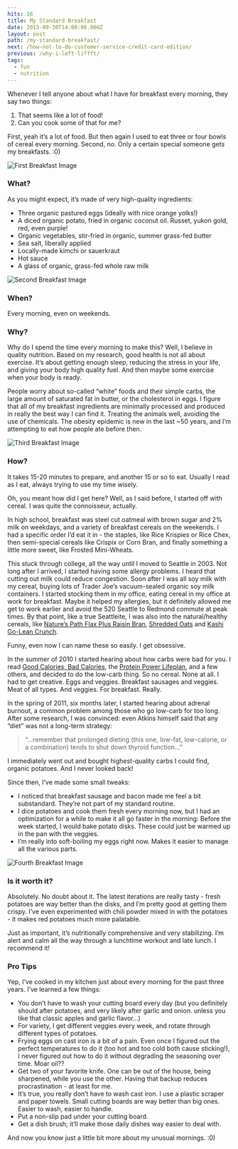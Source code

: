 ```yaml
---
hits: 16
title: My Standard Breakfast
date: 2013-09-30T14:00:00.000Z
layout: post
path: /my-standard-breakfast/
next: /how-not-to-do-customer-service-credit-card-edition/
previous: /why-i-left-liffft/
tags:
  - fun
  - nutrition
---
```


Whenever I tell anyone about what I have for breakfast every morning, they say two things:

1. That seems like a lot of food!
2. Can you cook some of that for me?

First, yeah it’s a lot of food. But then again I used to eat three or four bowls of cereal every morning. Second, no. Only a certain special someone gets my breakfasts. :0)

![First Breakfast Image](https://static.sinap.ps/blog/2014/Feb/breakfast1.jpg)

<div class='fold'></div>

### What?
As you might expect, it’s made of very high-quality ingredients:

* Three organic pastured eggs (ideally with nice orange yolks!)
* A diced organic potato, fried in organic coconut oil. Russet, yukon gold, red, even purple!
* Organic vegetables, stir-fried in organic, summer grass-fed butter
* Sea salt, liberally applied
* Locally-made kimchi or sauerkraut
* Hot sauce
* A glass of organic, grass-fed whole raw milk

![Second Breakfast Image](https://static.sinap.ps/blog/2014/Feb/breakfast2.jpg)

### When?
Every morning, even on weekends.


### Why?
Why do I spend the time every morning to make this? Well, I believe in quality nutrition. Based on my research, good health is not all about exercise. It’s about getting enough sleep, reducing the stress in your life, and giving your body high quality fuel. And then maybe some exercise when your body is ready.

People worry about so-called “white” foods and their simple carbs, the large amount of saturated fat in butter, or the cholesterol in eggs. I figure that all of my breakfast ingredients are minimally processed and produced in really the best way I can find it. Treating the animals well, avoiding the use of chemicals. The obesity epidemic is new in the last ~50 years, and I’m attempting to eat how people ate before then.

![Third Breakfast Image](https://static.sinap.ps/blog/2014/Feb/breakfast3.jpg)

### How?
It takes 15-20 minutes to prepare, and another 15 or so to eat. Usually I read as I eat, always trying to use my time wisely.

Oh, you meant how did I get here? Well, as I said before, I started off with cereal. I was quite the connoisseur, actually.

In high school, breakfast was steel cut oatmeal with brown sugar and 2% milk on weekdays, and a variety of breakfast cereals on the weekends. I had a specific order I’d eat it in - the staples, like Rice Krispies or Rice Chex, then semi-special cereals like Crispix or Corn Bran, and finally something a little more sweet, like Frosted Mini-Wheats.

This stuck through college, all the way until I moved to Seattle in 2003. Not long after I arrived, I started having some allergy problems. I heard that cutting out milk could reduce congestion. Soon after I was all soy milk with my cereal, buying lots of Trader Joe’s vacuum-sealed organic soy milk containers. I started stocking them in my office, eating cereal in my office at work for breakfast. Maybe it helped my allergies, but it definitely allowed me get to work earlier and avoid the 520 Seattle to Redmond commute at peak times. By that point, like a true Seattleite, I was also into the natural/healthy cereals, like [Nature’s Path Flax Plus Raisin Bran](http://us.naturespath.com/product/flax-plusr-raisin-bran-flakes), [Shredded Oats](http://shop.barbaras.com/Shredded-Oats-Original/p/BAR-206126&c=BarbarasBakery@Cereals@Shredded) and [Kashi Go-Lean Crunch](https://www.kashi.com/our-foods/cold-cereal/kashi-golean-crunch-cereal).

Funny, even now I can name these so easily. I get obsessive.

In the summer of 2010 I started hearing about how carbs were bad for you. I read [Good Calories, Bad Calories](http://www.amazon.com/Good-Calories-Bad-Controversial-Science/dp/1400033462), the [Protein Power Lifeplan](http://www.amazon.com/Protein-Power-Lifeplan-Michael-Eades/dp/0446678678), and a few others, and decided to do the low-carb thing. So no cereal. None at all. I had to get creative. Eggs and veggies. Breakfast sausages and veggies. Meat of all types. And veggies. For breakfast. Really.

In the spring of 2011, six months later, I started hearing about adrenal burnout, a common problem among those who go low-carb for too long. After some research, I was convinced: even Atkins himself said that any “diet” was not a long-term strategy:

> “...remember that prolonged dieting (this one, low-fat, low-calorie, or a combination) tends to shut down thyroid function...”

I immediately went out and bought highest-quality carbs I could find, organic potatoes. And I never looked back!

Since then, I’ve made some small tweaks:

* I noticed that breakfast sausage and bacon made me feel a bit substandard. They’re not part of my standard routine.
* I dice potatoes and cook them fresh every morning now, but I had an optimization for a while to make it all go faster in the morning: Before the week started, I would bake potato disks. These could just be warmed up in the pan with the veggies.
* I’m really into soft-boiling my eggs right now. Makes it easier to manage all the various parts.

![Fourth Breakfast Image](https://static.sinap.ps/blog/2014/Feb/breakfast4.jpg)

### Is it worth it?
Absolutely. No doubt about it. The latest iterations are really tasty - fresh potatoes are way better than the disks, and I’m pretty good at getting them crispy. I’ve even experimented with chili powder mixed in with the potatoes - it makes red potatoes much more palatable.

Just as important, it’s nutritionally comprehensive and very stabilizing. I’m alert and calm all the way through a lunchtime workout and late lunch. I recommend it!


### Pro Tips
Yep, I’ve cooked in my kitchen just about every morning for the past three years. I’ve learned a few things:

* You don’t have to wash your cutting board every day (but you definitely should after potatoes, and very likely after garlic and onion. unless you like that classic apples and garlic flavor…)
* For variety, I get different veggies every week, and rotate through different types of potatoes.
* Frying eggs on cast iron is a bit of a pain. Even once I figured out the perfect temperatures to do it (too hot and too cold both cause sticking!), I never figured out how to do it without degrading the seasoning over time. Moar oil??
* Get two of your favorite knife. One can be out of the house, being sharpened, while you use the other. Having that backup reduces procrastination - at least for me.
* It’s true, you really don’t have to wash cast iron. I use a plastic scraper and paper towels.
Small cutting boards are way better than big ones. Easier to wash, easier to handle.
* Put a non-slip pad under your cutting board.
* Get a dish brush; it’ll make those daily dishes way easier to deal with.

And now you know just a little bit more about my unusual mornings. :0)
